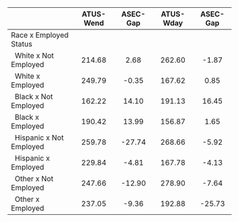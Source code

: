 
|                      |    ATUS-Wend |     ASEC-Gap |    ATUS-Wday |     ASEC-Gap |
| -------------------- | :----------: | :----------: | :----------: | :----------: |
| Race x Employed Status |              |              |              |              |
| &nbsp;&nbsp;White x Not Employed |       214.68 |         2.68 |       262.60 |        -1.87 |
| &nbsp;&nbsp;White x Employed |       249.79 |        -0.35 |       167.62 |         0.85 |
| &nbsp;&nbsp;Black x Not Employed |       162.22 |        14.10 |       191.13 |        16.45 |
| &nbsp;&nbsp;Black x Employed |       190.42 |        13.99 |       156.87 |         1.65 |
| &nbsp;&nbsp;Hispanic x Not Employed |       259.78 |       -27.74 |       268.66 |        -5.92 |
| &nbsp;&nbsp;Hispanic x Employed |       229.84 |        -4.81 |       167.78 |        -4.13 |
| &nbsp;&nbsp;Other x Not Employed |       247.66 |       -12.90 |       278.90 |        -7.64 |
| &nbsp;&nbsp;Other x Employed |       237.05 |        -9.36 |       192.88 |       -25.73 |


